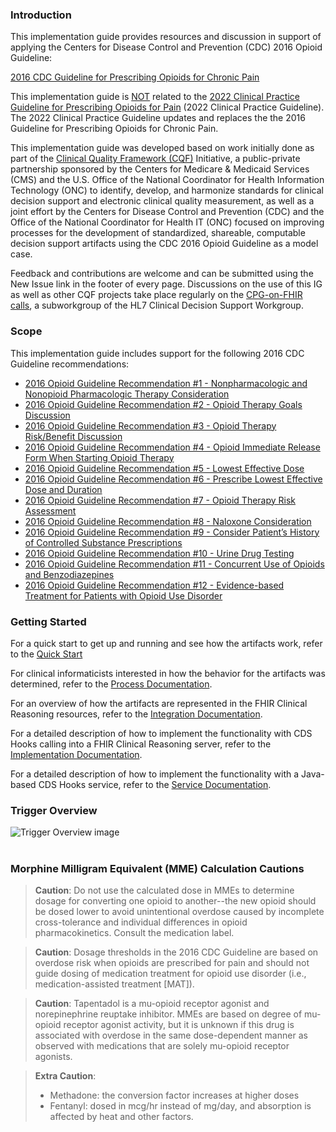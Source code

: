 ### Introduction

This implementation guide provides resources and discussion in support of applying the Centers
for Disease Control and Prevention (CDC) 2016 Opioid Guideline:

[2016 CDC Guideline for Prescribing Opioids for Chronic Pain](https://www.cdc.gov/mmwr/volumes/65/rr/rr6501e1.htm)

This implementation guide is <u>NOT</u> related to the <a href="https://www.cdc.gov/mmwr/volumes/71/rr/rr7103a1.htm">2022 Clinical Practice Guideline for Prescribing Opioids for Pain</a> (2022 Clinical Practice Guideline). The 2022 Clinical Practice Guideline updates and replaces the the 2016 Guideline for Prescribing Opioids for Chronic Pain.

This implementation guide was developed based on work initially done as part of the
<a href="https://confluence.hl7.org/display/CQIWC/Clinical+Quality+Framework">Clinical Quality Framework (CQF)</a>
Initiative, a public-private partnership sponsored by the Centers for Medicare &amp; Medicaid Services (CMS) and
the U.S. Office of the National Coordinator for Health Information Technology (ONC) to identify, develop, and harmonize
standards for clinical decision support and electronic clinical quality measurement, as well as a joint effort by
the Centers for Disease Control and Prevention (CDC) and the Office of the National Coordinator for Health IT (ONC)
focused on improving processes for the development of standardized, shareable, computable decision support artifacts
using the CDC 2016 Opioid Guideline as a model case.

Feedback and contributions are welcome and can be submitted using the New Issue link in the footer of every page. Discussions on the
use of this IG as well as other CQF projects take place regularly on the <a href="https://confluence.hl7.org/display/CDS/CPGonFHIR">CPG-on-FHIR calls</a>, a subworkgroup of the HL7 Clinical Decision Support Workgroup.

### Scope

This implementation guide includes support for the following 2016 CDC Guideline recommendations:
* [2016 Opioid Guideline Recommendation #1 - Nonpharmacologic and Nonopioid Pharmacologic Therapy Consideration](recommendation-01.html)
* [2016 Opioid Guideline Recommendation #2 - Opioid Therapy Goals Discussion](recommendation-02.html)
* [2016 Opioid Guideline Recommendation #3 - Opioid Therapy Risk/Benefit Discussion](recommendation-03.html)
* [2016 Opioid Guideline Recommendation #4 - Opioid Immediate Release Form When Starting Opioid Therapy](recommendation-04-order-sign.html)
* [2016 Opioid Guideline Recommendation #5 - Lowest Effective Dose](recommendation-05.html)
* [2016 Opioid Guideline Recommendation #6 - Prescribe Lowest Effective Dose and Duration](recommendation-06.html)
* [2016 Opioid Guideline Recommendation #7 - Opioid Therapy Risk Assessment](recommendation-07.html)
* [2016 Opioid Guideline Recommendation #8 - Naloxone Consideration](recommendation-08.html)
* [2016 Opioid Guideline Recommendation #9 - Consider Patient’s History of Controlled Substance Prescriptions](recommendation-09.html)
* [2016 Opioid Guideline Recommendation #10 - Urine Drug Testing](recommendation-10-order-sign.html)
* [2016 Opioid Guideline Recommendation #11 - Concurrent Use of Opioids and Benzodiazepines](recommendation-11-order-select.html)
* [2016 Opioid Guideline Recommendation #12 - Evidence-based Treatment for Patients with Opioid Use Disorder](recommendation-12.html)  

### Getting Started

For a quick start to get up and running and see how the artifacts work, refer to the [Quick Start](quick-start.html)

For clinical informaticists interested in how the behavior for the artifacts was determined,
refer to the [Process Documentation](process-documentation.html).

For an overview of how the artifacts are represented in the FHIR Clinical Reasoning resources,
refer to the [Integration Documentation](integration-documentation.html).

For a detailed description of how to implement the functionality with CDS Hooks calling into a
FHIR Clinical Reasoning server, refer to the [Implementation Documentation](implementation-documentation.html).

For a detailed description of how to implement the functionality with a Java-based CDS Hooks
service, refer to the [Service Documentation](service-documentation.html).

### Trigger Overview
<div>
    <img src="assets/images/trigger-overview.png" alt="Trigger Overview image">
</div>
<br />

### Morphine Milligram Equivalent (MME) Calculation Cautions

> **Caution**: Do not use the calculated dose in MMEs to determine dosage for converting one opioid to another--the new opioid should be dosed lower to avoid unintentional overdose caused by incomplete cross-tolerance and individual differences in opioid pharmacokinetics. Consult the medication label.

> **Caution**: Dosage thresholds in the 2016 CDC Guideline are based on overdose risk when opioids are prescribed for pain and should not guide dosing of medication treatment for opioid use disorder (i.e., medication-assisted treatment [MAT]).

> **Caution**: Tapentadol is a mu-opioid receptor agonist and norepinephrine reuptake inhibitor. MMEs are based on degree of mu-opioid receptor agonist activity, but it is unknown if this drug is associated with overdose in the same dose-dependent manner as observed with medications that are solely mu-opioid receptor agonists.

> **Extra Caution**:
> * Methadone: the conversion factor increases at higher doses
> * Fentanyl: dosed in mcg/hr instead of mg/day, and absorption is affected by heat and other factors.
